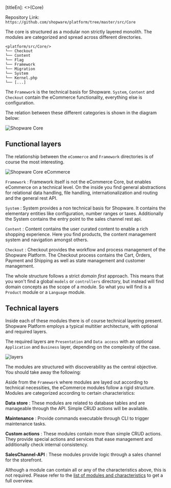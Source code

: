 [titleEn]: <>(Core)

Repository Link: `https://github.com/shopware/platform/tree/master/src/Core`

The core is structured as a modular non strictly layered monolith. The modules are categorized and spread across different directories. 

```
<platform/src/Core/>
└── Checkout
└── Content
└── Flag
└── Framework
└── Migration
└── System
└── Kernel.php
└── [...]
```

The `Framework` is the technical basis for Shopware. `System`, `Content` and `Checkout` contain the eCommerce functionality, everything else is configuration.

The relation between these different categories is shown in the diagram below:

![Shopware Core](./dist/core-component.png)


## Functional layers

The relationship between the `eCommerce` and `Framework` directories is of course the most interesting. 

![Shopware Core eCommerce](./dist/core-component-eCommerce.png)

`Framework`
 : Framework itself is not the eCommerce Core, but enables eCommerce on a technical level. On the inside you find general abstractions for relational data handling, file handling, internationalization and routing and the general rest API. 

`System`
 : System provides a non technical basis for Shopware. It contains the elementary entities like configuration, number ranges or taxes. Additionally the System contains the entry point to the sales channel rest api.
 
`Content`
 : Content contains the user curated content to enable a rich shopping experience. Here you find products, the content management system and navigation amongst others.
    
`Checkout`
 : Checkout provides the workflow and process management of the Shopware Platform. The Checkout process contains the Cart, Orders, Payment and Shipping as well as state management and customer management.
 
 The whole structure follows a strict *domain first* approach. This means that you won't find a global `models` or `controllers` directory, but instead will find domain concepts as the scope of a module. So what you will find is a `Product` module or a `Language` module.
 
 ## Technical layers
 
 Inside each of these modules there is of course technical layering present. Shopware Platform employs a typical multitier architecture, with optional and required layers.
  
The required layers are `Presentation` and `Data access` with an optional `Application` and `Business` layer,  depending on the complexity of the case.
  
  ![layers](./dist/core-component-module-layers.png) 
 
 The modules are structured with discoverability as the central objective. You should take away the following:
 
 Aside from the `Framework` where modules are layed out according to technical necessities, the eCommerce modules follow a rigid structure. Modules are categorized according to certain characteristics:
 
 **Data store**
  : These modules are related to database tables and are manageable through the API. Simple CRUD actions will be available.
  
**Maintenance**
  : Provide commands executable through CLI to trigger maintenance tasks.
  
**Custom actions**
  : These modules contain more than simple CRUD actions. They provide special actions and services that ease management and additionally check internal consistency.
  
**SalesChannel-API**
 : These modules provide logic through a sales channel for the storefront.

Although a module can contain all or any of the characteristics above, this is not required. Please refer to the [list of modules and characteristics](./10-modules.md) to get a full overview.
